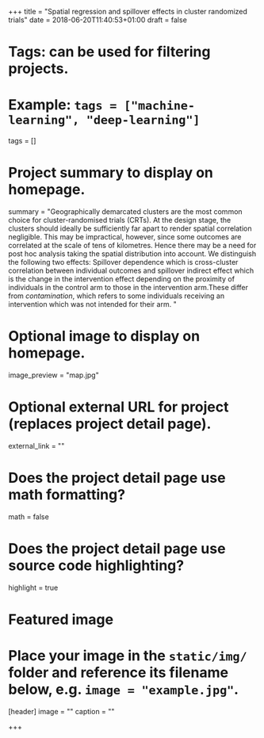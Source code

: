 +++
title = "Spatial regression and spillover effects in cluster randomized trials"
date = 2018-06-20T11:40:53+01:00
draft = false

# Tags: can be used for filtering projects.
# Example: `tags = ["machine-learning", "deep-learning"]`
tags = []

# Project summary to display on homepage.
summary = "Geographically demarcated clusters are the most common choice for cluster-randomised trials (CRTs).  At the design stage, the clusters should ideally be sufficiently far apart to render spatial correlation negligible.  This may be impractical, however, since some outcomes are correlated at the scale of tens of kilometres. Hence there may be a need for post hoc analysis taking the spatial distribution into account.  We distinguish the following two effects: Spillover dependence which is cross-cluster correlation between individual outcomes and spillover indirect effect which is the change in the intervention effect depending on the proximity of individuals in the control arm to those in the intervention arm.These differ from *contamination*, which refers to some individuals receiving an intervention which was not intended for their arm.
"

# Optional image to display on homepage.
image_preview = "map.jpg"

# Optional external URL for project (replaces project detail page).
external_link = ""

# Does the project detail page use math formatting?
math = false

# Does the project detail page use source code highlighting?
highlight = true

# Featured image
# Place your image in the `static/img/` folder and reference its filename below, e.g. `image = "example.jpg"`.
[header]
image = ""
caption = ""

+++

